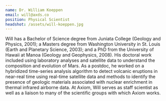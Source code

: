 ```yaml
---
name: Dr. William Koeppen
email: will@axds.co
position: Physical Scientist
headshot: /assets/will-koeppen.jpg
---
```

Will has a Bachelor of Science degree from Juniata College (Geology and Physics, 2001); a Masters degree from Washington University in St. Louis (Earth and Planetary Science, 2003); and a PhD from the University of Hawaii at Manoa (Geology and Geophysics, 2008). His doctoral work included using laboratory analyses and satellite data to understand the composition and evolution of Mars. As a postdoc, he worked on a hybridized time-series analysis algorithm to detect volcanic eruptions in near-real time using real-time satellite data and methods to identify the presence of geologic materials associated with nuclear enrichment in thermal infrared airborne data. At Axiom, Will serves as staff scientist as well as a liaison to many of the scientific groups with which Axiom works.

